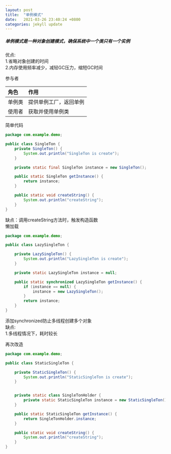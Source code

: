 ```yaml
---
layout: post
title:  "单例模式"
date:   2021-03-26 23:40:24 +0800 
categories: jekyll update
---
```


##### 单例模式是一种对象创建模式，确保系统中一个类只有一个实例

优点:  
1.省略对象创建的时间  
2.内存使用频率减少，减轻GC压力，缩短GC时间

参与者

|角色|作用|
|:----|:----|
|单例类|提供单例工厂，返回单例|
|使用者|获取并使用单例类|  

简单代码

```java
package com.example.demo;

public class SingleTon {
    private SingleTon() {
        System.out.println("SingleTon is create");
    }

    private static final SingleTon instance = new SingleTon();

    public static SingleTon getInstance() {
        return instance;
    }

    public static void createString() {
        System.out.println("createString");
    }
}
```  

缺点：调用createString方法时，触发构造函数  
懒加载

```java
package com.example.demo;

public class LazySingleTon {

    private LazySingleTon() {
        System.out.println("LazySingleTon is create");
    }

    private static LazySingleTon instance = null;

    public static synchronized LazySingleTon getInstance() {
        if (instance == null) {
            instance = new LazySingleTon();
        }
        return instance;
    }
}
```  

添加synchronized防止多线程创建多个对象  
缺点:  
1.多线程情况下，耗时较长  

再次改造
```java
package com.example.demo;

public class StaticSingleTon {

    private StaticSingleTon() {
        System.out.println("StaticSingleTon is create");
    }


    private static class SingleTonHolder {
        private static StaticSingleTon instance = new StaticSingleTon();
    }

    public static StaticSingleTon getInstance() {
        return SingleTonHolder.instance;
    }

    public static void createString() {
        System.out.println("createString");
    }
}

```

